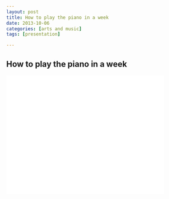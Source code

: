 ```yaml
---
layout: post
title: How to play the piano in a week
date: 2013-10-06
categories: [arts and music]
tags: [presentation]

---
```




How to play the piano in a week
---

<iframe width="420" height="315" src="//www.youtube.com/embed/zIfXlRZxpFM" frameborder="0" allowfullscreen></iframe>

